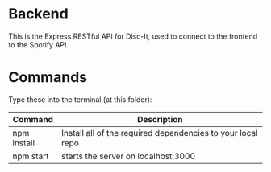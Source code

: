# Backend

This is the Express RESTful API for Disc-It, used to connect to the frontend to the Spotify API.

# Commands

Type these into the terminal (at this folder):

|  Command  |  Description  |   
|---|---|
| npm install | Install all of the required dependencies to your local repo |
| npm start | starts the server on localhost:3000  |
